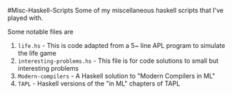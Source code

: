 #Misc-Haskell-Scripts
Some of my miscellaneous haskell scripts that I've played with.

Some notable files are
1. `life.hs` - This is code adapted from a 5~ line APL program to simulate the life game
2. `interesting-problems.hs` - This file is for code solutions to small but interesting problems
3. `Modern-compilers` - A Haskell solution to "Modern Compilers in ML"
4. `TAPL` - Haskell versions of the "in ML" chapters of TAPL 
